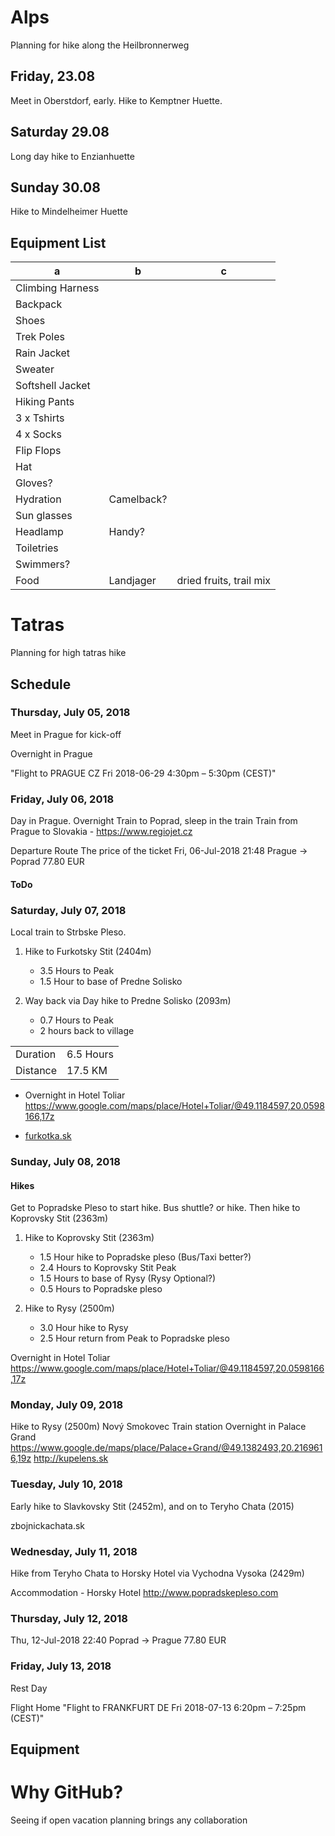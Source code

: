# Alps

Planning for hike along the Heilbronnerweg

## Friday, 23.08

Meet in Oberstdorf, early. Hike to Kemptner Huette.

## Saturday 29.08

Long day hike to Enzianhuette

## Sunday 30.08

Hike to Mindelheimer Huette

## Equipment List

|a|b|c|
|-|-|-|
|Climbing Harness|||
|Backpack|||
|Shoes|||
|Trek Poles|||
|Rain Jacket|||
|Sweater|||
|Softshell Jacket|||
|Hiking Pants|||
|3 x Tshirts|||
|4 x Socks|||
|Flip Flops|||
|Hat|||
|Gloves?|||
|Hydration|Camelback?||
|Sun glasses|||
|Headlamp|Handy?||
|Toiletries|||
|Swimmers?|||
|Food|Landjager|dried fruits, trail mix|


# Tatras

Planning for high tatras hike

## Schedule

### Thursday, July 05, 2018

Meet in Prague for kick-off

Overnight in Prague

"Flight to PRAGUE CZ Fri 2018-06-29 4:30pm – 5:30pm (CEST)"

### Friday, July 06, 2018

Day in Prague. 
Overnight Train to Poprad, sleep in the train
Train from Prague to Slovakia - https://www.regiojet.cz

Departure	Route	The price of the ticket
Fri, 06-Jul-2018 	21:48	Prague → Poprad	77.80 EUR



#### ToDo

### Saturday, July 07, 2018

Local train to Strbske Pleso.

1. Hike to Furkotsky Stit (2404m)
    - 3.5 Hours to Peak
    - 1.5 Hour to base of Predne Solisko 
  
1. Way back via Day hike to Predne Solisko (2093m)
    - 0.7 Hours to Peak
    - 2 hours back to village

|   |   |
|---|---|
| Duration | 6.5 Hours |
| Distance | 17.5 KM |

- Overnight in Hotel Toliar
https://www.google.com/maps/place/Hotel+Toliar/@49.1184597,20.0598166,17z

- [furkotka.sk](http://furkotka.sk/booking/?lang=en)


### Sunday, July 08, 2018

#### Hikes

Get to Popradske Pleso to start hike. Bus shuttle? or hike. 
Then hike to Koprovsky Stit (2363m)

1. Hike to Koprovsky Stit (2363m)
    - 1.5 Hour hike to Popradske pleso (Bus/Taxi better?)
    - 2.4 Hours to Koprovsky Stit Peak
    - 1.5 Hours to base of Rysy (Rysy Optional?)
    - 0.5 Hours to Popradske pleso

2. Hike to Rysy (2500m)
    - 3.0 Hour hike to Rysy
    - 2.5 Hour return from Peak to Popradske pleso 

Overnight in Hotel Toliar
https://www.google.com/maps/place/Hotel+Toliar/@49.1184597,20.0598166,17z

### Monday, July 09, 2018

Hike to Rysy (2500m)
Nový Smokovec
Train station
Overnight in Palace Grand
https://www.google.de/maps/place/Palace+Grand/@49.1382493,20.2169616,19z
http://kupelens.sk

### Tuesday, July 10, 2018

Early hike to Slavkovsky Stit (2452m), and on to Teryho Chata (2015)

zbojnickachata.sk

### Wednesday, July 11, 2018

Hike from Teryho Chata to Horsky Hotel via Vychodna Vysoka (2429m)

Accommodation - Horsky Hotel http://www.popradskepleso.com

### Thursday, July 12, 2018

Thu, 12-Jul-2018 	22:40	Poprad → Prague	77.80 EUR

### Friday, July 13, 2018

Rest Day

Flight Home
"Flight to FRANKFURT DE Fri 2018-07-13 6:20pm – 7:25pm (CEST)"

## Equipment

# Why GitHub?

Seeing if open vacation planning brings any collaboration

